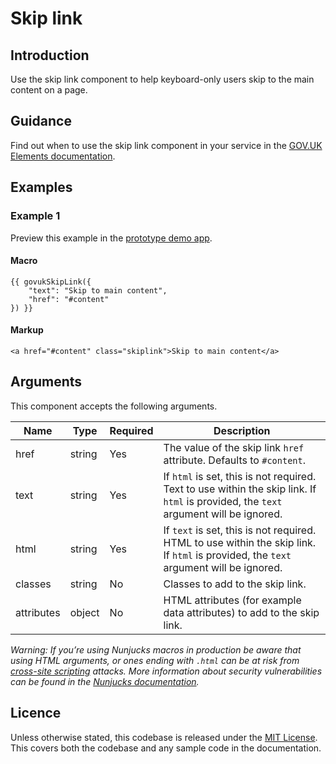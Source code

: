 # Skip link

## Introduction

Use the skip link component to help keyboard-only users skip to the main content on a page.

## Guidance

Find out when to use the skip link component in your service in the [GOV.UK Elements documentation](http://govuk-elements.herokuapp.com/).

## Examples

### Example 1

Preview this example in the [prototype demo app](https://govuk-prototype-kit-macros.herokuapp.com/examples/skip-link/#example-1).

#### Macro
```
{{ govukSkipLink({
	"text": "Skip to main content",
	"href": "#content"
}) }}
```

#### Markup
```
<a href="#content" class="skiplink">Skip to main content</a>
```

## Arguments

This component accepts the following arguments.

|Name|Type|Required|Description|
|---|---|---|---|
|href|string|Yes|The value of the skip link `href` attribute. Defaults to `#content`.|
|text|string|Yes|If `html` is set, this is not required. Text to use within the skip link. If `html` is provided, the `text` argument will be ignored.|
|html|string|Yes|If `text` is set, this is not required. HTML to use within the skip link. If `html` is provided, the `text` argument will be ignored.|
|classes|string|No|Classes to add to the skip link.|
|attributes|object|No|HTML attributes (for example data attributes) to add to the skip link.|

*Warning: If you’re using Nunjucks macros in production be aware that using HTML arguments, or ones ending with `.html` can be at risk from [cross-site scripting](https://en.wikipedia.org/wiki/Cross-site_scripting) attacks. More information about security vulnerabilities can be found in the [Nunjucks documentation](https://mozilla.github.io/nunjucks/api.html#user-defined-templates-warning).*

## Licence

Unless otherwise stated, this codebase is released under the [MIT License](https://github.com/whatterz/govuk-prototype-kit-macros/blob/master/LICENSE). This covers both the codebase and any sample code in the documentation.